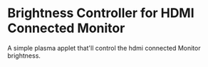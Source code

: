 # Brightness Controller for HDMI Connected Monitor

A simple plasma applet that'll control the hdmi connected Monitor brightness.